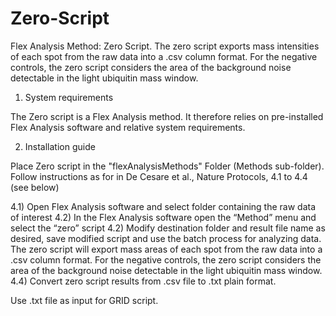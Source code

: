 # Zero-Script
Flex Analysis Method: Zero Script. The zero script exports mass intensities of each spot from the raw data into a .csv column format. For the negative controls, the zero script considers the area of the background noise detectable in the light ubiquitin mass window.
1. System requirements

The Zero script is a Flex Analysis method. It therefore relies on pre-installed Flex Analysis software and relative system requirements. 

2. Installation guide

Place Zero script in the "flexAnalysisMethods" Folder (Methods sub-folder). Follow instructions as for in De Cesare et al., Nature Protocols, 4.1 to 4.4 (see below)

4.1) Open Flex Analysis software and select folder containing the raw data of interest
4.2) In the Flex Analysis software open the “Method” menu and select the “zero” script 
4.2) Modify destination folder and result file name as desired, save modified script and use the batch process for analyzing data. The zero script will export mass areas of each spot from the raw data into a .csv column format. For the negative controls, the zero script considers the area of the background noise detectable in the light ubiquitin mass window.
4.4) Convert zero script results from .csv file to .txt plain format.

Use .txt file as input for GRID script.
